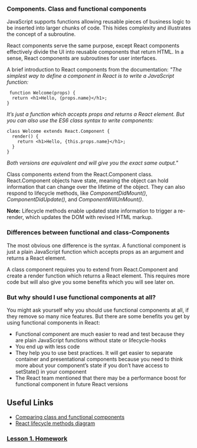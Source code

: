 ### Components. Class and functional components

JavaScript supports functions allowing reusable pieces of business logic to be inserted into larger chunks of code. This hides complexity and illustrates the concept of a subroutine.

React components serve the same purpose, except React components effectively divide the UI into reusable components that return HTML. In a sense, React components are subroutines for user interfaces.

A brief introduction to React components from the documentation: 
_"The simplest way to define a component in React is to write a JavaScript function:_

```react
 function Welcome(props) {
  return <h1>Hello, {props.name}</h1>;
} 
```

_It’s just a function which accepts props and returns a React element._
_But you can also use the ES6 class syntax to write components:_ 

```react
class Welcome extends React.Component {
  render() {
    return <h1>Hello, {this.props.name}</h1>;
  }
}
```

_Both versions are equivalent and will give you the exact same output."_

Class components extend from the React.Component class. React.Component objects have state, meaning the object can hold information that can change over the lifetime of the object. They can also respond to lifecycle methods, like *ComponentDidMount()*, *ComponentDidUpdate()*, and *ComponentWillUnMount()*.

**Note:** Lifecycle methods enable updated state information to trigger a re-render, which updates the DOM with revised HTML markup.

### Differences between functional and class-Components

The most obvious one difference is the syntax. A functional component is just a plain JavaScript function which accepts props as an argument and returns a React element.

A class component requires you to extend from React.Component and create a render function which returns a React element. This requires more code but will also give you some benefits which you will see later on.

### But why should I use functional components at all?

You might ask yourself why you should use functional components at all, if they remove so many nice features. But there are some benefits you get by using functional components in React:

* Functional component are much easier to read and test because they are plain JavaScript functions without state or lifecycle-hooks
* You end up with less code
* They help you to use best practices. It will get easier to separate container and presentational components because you need to think more about your component’s state if you don’t have access to setState() in your component
* The React team mentioned that there may be a performance boost for functional component in future React versions

## Useful Links

* [Comparing class and functional components](https://www.educative.io/blog/react-component-class-vs-functional)
* [React lifecycle methods diagram](https://projects.wojtekmaj.pl/react-lifecycle-methods-diagram/)

### [Lesson 1. Homework](Lesson-1/Components-basics)